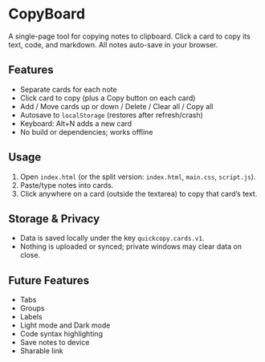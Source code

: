 # CopyBoard
A single-page tool for copying notes to clipboard. Click a card to copy its text, code, and markdown. All notes auto-save in your browser.

## Features
- Separate cards for each note
- Click card to copy (plus a Copy button on each card)
- Add / Move cards up or down / Delete / Clear all / Copy all
- Autosave to `localStorage` (restores after refresh/crash)
- Keyboard: Alt+N adds a new card
- No build or dependencies; works offline

## Usage
1. Open `index.html` (or the split version: `index.html`, `main.css`, `script.js`).
2. Paste/type notes into cards.
3. Click anywhere on a card (outside the textarea) to copy that card’s text.

## Storage & Privacy
- Data is saved locally under the key `quickcopy.cards.v1`.
- Nothing is uploaded or synced; private windows may clear data on close.
  
## Future Features
- Tabs
- Groups
- Labels
- Light mode and Dark mode
- Code syntax highlighting
- Save notes to device
- Sharable link